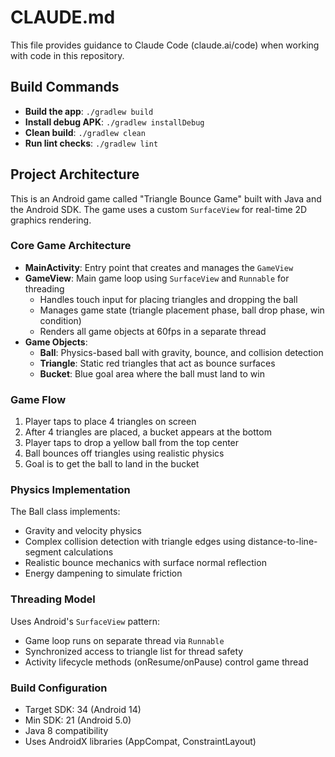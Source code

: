 # CLAUDE.md

This file provides guidance to Claude Code (claude.ai/code) when working with code in this repository.

## Build Commands

- **Build the app**: `./gradlew build`
- **Install debug APK**: `./gradlew installDebug`
- **Clean build**: `./gradlew clean`
- **Run lint checks**: `./gradlew lint`

## Project Architecture

This is an Android game called "Triangle Bounce Game" built with Java and the Android SDK. The game uses a custom `SurfaceView` for real-time 2D graphics rendering.

### Core Game Architecture

- **MainActivity**: Entry point that creates and manages the `GameView`
- **GameView**: Main game loop using `SurfaceView` and `Runnable` for threading
  - Handles touch input for placing triangles and dropping the ball
  - Manages game state (triangle placement phase, ball drop phase, win condition)
  - Renders all game objects at 60fps in a separate thread
- **Game Objects**:
  - **Ball**: Physics-based ball with gravity, bounce, and collision detection
  - **Triangle**: Static red triangles that act as bounce surfaces
  - **Bucket**: Blue goal area where the ball must land to win

### Game Flow

1. Player taps to place 4 triangles on screen
2. After 4 triangles are placed, a bucket appears at the bottom
3. Player taps to drop a yellow ball from the top center
4. Ball bounces off triangles using realistic physics
5. Goal is to get the ball to land in the bucket

### Physics Implementation

The Ball class implements:
- Gravity and velocity physics
- Complex collision detection with triangle edges using distance-to-line-segment calculations
- Realistic bounce mechanics with surface normal reflection
- Energy dampening to simulate friction

### Threading Model

Uses Android's `SurfaceView` pattern:
- Game loop runs on separate thread via `Runnable`
- Synchronized access to triangle list for thread safety
- Activity lifecycle methods (onResume/onPause) control game thread

### Build Configuration

- Target SDK: 34 (Android 14)
- Min SDK: 21 (Android 5.0)
- Java 8 compatibility
- Uses AndroidX libraries (AppCompat, ConstraintLayout)